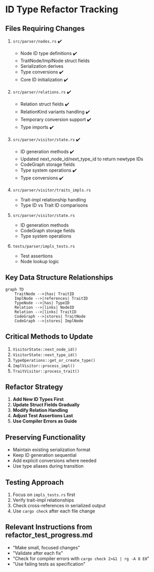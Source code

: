 # ID Type Refactor Tracking

## Files Requiring Changes

1. `src/parser/nodes.rs` ✔️
   - Node ID type definitions ✔️
   - TraitNode/ImplNode struct fields
   - Serialization derives
   - Type conversions ✔️
   - Core ID initialization ✔️

2. `src/parser/relations.rs` ✔️
   - Relation struct fields ✔️
   - RelationKind variants handling ✔️
   - Temporary conversion support ✔️
   - Type imports ✔️

3. `src/parser/visitor/state.rs` ✔️
   - ID generation methods ✔️
   - Updated next_node_id/next_type_id to return newtype IDs
   - CodeGraph storage fields
   - Type system operations ✔️
   - Type conversions ✔️

3. `src/parser/visitor/traits_impls.rs`
   - Trait-impl relationship handling
   - Type ID vs Trait ID comparisons

4. `src/parser/visitor/state.rs`
   - ID generation methods
   - CodeGraph storage fields
   - Type system operations

5. `tests/parser/impls_tests.rs`
   - Test assertions
   - Node lookup logic

## Key Data Structure Relationships

```mermaid
graph TD
    TraitNode -->|has| TraitID
    ImplNode -->|references| TraitID
    TypeNode -->|has| TypeID
    Relation -->|links| NodeID
    Relation -->|links| TraitID
    CodeGraph -->|stores| TraitNode
    CodeGraph -->|stores| ImplNode
```

## Critical Methods to Update

1. `VisitorState::next_node_id()`
2. `VisitorState::next_type_id()` 
3. `TypeOperations::get_or_create_type()`
4. `ImplVisitor::process_impl()`
5. `TraitVisitor::process_trait()`

## Refactor Strategy

1. **Add New ID Types First**
2. **Update Struct Fields Gradually**
3. **Modify Relation Handling**
4. **Adjust Test Assertions Last**
5. **Use Compiler Errors as Guide**

## Preserving Functionality

- Maintain existing serialization format
- Keep ID generation sequential
- Add explicit conversions where needed
- Use type aliases during transition

## Testing Approach

1. Focus on `impls_tests.rs` first
2. Verify trait-impl relationships
3. Check cross-references in serialized output
4. Use `cargo check` after each file change

## Relevant Instructions from refactor_test_progress.md

- "Make small, focused changes"
- "Validate after each fix" 
- "Check for compiler errors with `cargo check 2>&1 | rg -A 8 E0`"
- "Use failing tests as specification"
